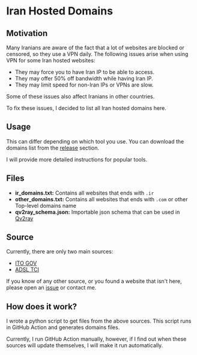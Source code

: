 # Iran Hosted Domains

## Motivation

Many Iranians are aware of the fact that a lot of websites are blocked or censored, so they use a VPN daily. The
following issues arise when using VPN for some Iran hosted websites:

- They may force you to have Iran IP to be able to access.
- They may offer 50% off bandwidth while having Iran IP.
- They may limit speed for non-Iran IPs or VPNs are slow.

Some of these issues also affect Iranians in other countries.

To fix these issues, I decided to list all Iran hosted domains here.

## Usage

This can differ depending on which tool you use. You can download the domains list from
the [release](https://github.com/SamadiPour/iran-hosted-domains/releases) section.

I will provide more detailed instructions for popular tools.

## Files

- **ir_domains.txt:** Contains all websites that ends with `.ir`
- **other_domains.txt:** Contains all websites that ends with `.com` or other Top-level domains name
- **qv2ray_schema.json:** Importable json schema that can be used in [Qv2ray](https://github.com/Qv2ray/Qv2ray)

## Source

Currently, there are only two main sources:

- [ITO GOV](https://g2b.ito.gov.ir/index.php/site/list_ip)
- [ADSL TCI](https://adsl.tci.ir/panel/sites)

If you know of any other source, or you found a website that isn't here, please open
an [issue](https://github.com/SamadiPour/iran-hosted-domains/issues) or contact me.

## How does it work?

I wrote a python script to get files from the above sources. This script runs in GitHub Action and generates domains
files.

Currently, I run GitHub Action manually, however, if I find out when these sources will update themselves, I will make
it run automatically.